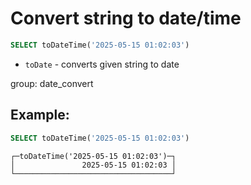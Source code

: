# Convert string to date/time

```sql
SELECT toDateTime('2025-05-15 01:02:03')
```

- `toDate` - converts given string to date

group: date_convert

## Example: 
```sql
SELECT toDateTime('2025-05-15 01:02:03')
```
```
┌─toDateTime('2025-05-15 01:02:03')─┐
│               2025-05-15 01:02:03 │
└───────────────────────────────────┘
```

